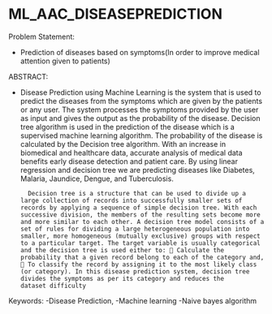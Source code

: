 # ML_AAC_DISEASEPREDICTION

Problem Statement:

- Prediction of diseases based on symptoms(In order to improve medical attention given to patients)

ABSTRACT:

- Disease Prediction using Machine Learning is the system that is used to predict the diseases from the symptoms which are given by the patients or any user. The system processes the symptoms provided by the user as input and gives the output as the probability of the disease. Decision tree algorithm is used in the prediction of the disease which is a supervised machine learning algorithm. The probability of the disease is calculated by the Decision tree  algorithm. With an increase in biomedical and healthcare data, accurate analysis of medical data benefits early disease detection and patient care. By using linear regression and decision tree we are predicting diseases like Diabetes, Malaria, Jaundice, Dengue, and Tuberculosis.
 
        Decision tree is a structure that can be used to divide up a large collection of records into successfully smaller sets of records by applying a sequence of simple decision tree. With each successive division, the members of the resulting sets become more and more similar to each other. A decision tree model consists of a set of rules for dividing a large heterogeneous population into smaller, more homogeneous (mutually exclusive) groups with respect to a particular target. The target variable is usually categorical and the decision tree is used either to:  Calculate the probability that a given record belong to each of the category and,  To classify the record by assigning it to the most likely class (or category). In this disease prediction system, decision tree divides the symptoms as per its category and reduces the dataset difficulty

Keywords: 
 -Disease Prediction,
 -Machine learning
 -Naive bayes algorithm
